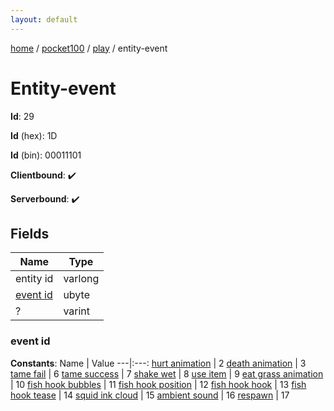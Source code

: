 ```yaml
---
layout: default
---
```


[home](/)  /  [pocket100](/protocol/pocket100)  /  [play](/protocol/pocket100/play)  /  entity-event

# Entity-event

**Id**: 29

**Id** (hex): 1D

**Id** (bin): 00011101

**Clientbound**: ✔️

**Serverbound**: ✔️

## Fields

Name | Type
---|---
entity id | varlong
[event id](#event-id) | ubyte
? | varint

### event id

**Constants**:
Name | Value
---|:---:
[hurt animation](event-id_hurt-animation) | 2
[death animation](event-id_death-animation) | 3
[tame fail](event-id_tame-fail) | 6
[tame success](event-id_tame-success) | 7
[shake wet](event-id_shake-wet) | 8
[use item](event-id_use-item) | 9
[eat grass animation](event-id_eat-grass-animation) | 10
[fish hook bubbles](event-id_fish-hook-bubbles) | 11
[fish hook position](event-id_fish-hook-position) | 12
[fish hook hook](event-id_fish-hook-hook) | 13
[fish hook tease](event-id_fish-hook-tease) | 14
[squid ink cloud](event-id_squid-ink-cloud) | 15
[ambient sound](event-id_ambient-sound) | 16
[respawn](event-id_respawn) | 17

